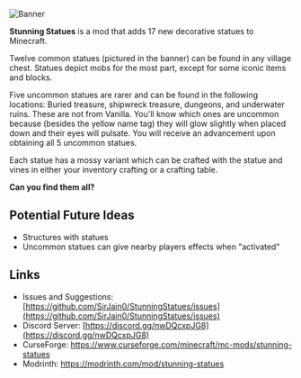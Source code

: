 ![Banner](https://cdn.modrinth.com/data/cached_images/15bf172b60141e9b8e4bab98e4af4d4b396c7685_0.webp)

**Stunning Statues** is a mod that adds 17 new decorative statues to Minecraft.

Twelve common statues (pictured in the banner) can be found in any village chest. Statues depict mobs for the most part, except for some iconic items and blocks. 

Five uncommon statues are rarer and can be found in the following locations: Buried treasure, shipwreck treasure, dungeons, and underwater ruins. These are not from Vanilla. You'll know which ones are uncommon because (besides the yellow name tag) they will glow slightly when placed down and their eyes will pulsate. You will receive an advancement upon obtaining all 5 uncommon statues.

Each statue has a mossy variant which can be crafted with the statue and vines in either your inventory crafting or a crafting table. 

**Can you find them all?**

## Potential Future Ideas 
- Structures with statues
- Uncommon statues can give nearby players effects when "activated"

## Links
- Issues and Suggestions: [https://github.com/SirJain0/StunningStatues/issues](https://github.com/SirJain0/StunningStatues/issues)
- Discord Server: [https://discord.gg/nwDQcxpJG8](https://discord.gg/nwDQcxpJG8)
- CurseForge: https://www.curseforge.com/minecraft/mc-mods/stunning-statues
- Modrinth: https://modrinth.com/mod/stunning-statues
